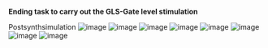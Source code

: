 **Ending task to carry out the GLS-Gate level stimulation**

Postsynthsimulation
![image](https://github.com/IndhumathiMadival/VSDSquadron/assets/160833467/49d85335-ac19-4b25-b10e-74532317ebe1)
![image](https://github.com/IndhumathiMadival/VSDSquadron/assets/160833467/54038f86-b06a-44af-86fe-ed0aa4c36a13)
![image](https://github.com/IndhumathiMadival/VSDSquadron/assets/160833467/cf660b9c-e606-449e-8dbe-13c9bb2c71f9)
![image](https://github.com/IndhumathiMadival/VSDSquadron/assets/160833467/88f12cbf-3984-4fe0-8379-bf646c3e8613)
![image](https://github.com/IndhumathiMadival/VSDSquadron/assets/160833467/2d8589ab-d5c1-45e9-911a-91276f68a402)
![image](https://github.com/IndhumathiMadival/VSDSquadron/assets/160833467/fceafe1b-4bd0-41f4-a709-5e05a4cea46d)
![image](https://github.com/IndhumathiMadival/VSDSquadron/assets/160833467/a5c83d24-831a-42b3-853d-0597609bd9d3)
![image](https://github.com/IndhumathiMadival/VSDSquadron/assets/160833467/6443d0db-ec21-4de3-8709-3b85806416aa)









